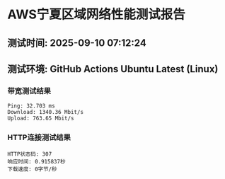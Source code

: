 # AWS宁夏区域网络性能测试报告
## 测试时间: 2025-09-10 07:12:24
## 测试环境: GitHub Actions Ubuntu Latest (Linux)

### 带宽测试结果
```
Ping: 32.703 ms
Download: 1340.36 Mbit/s
Upload: 763.65 Mbit/s
```

### HTTP连接测试结果
```
HTTP状态码: 307
响应时间: 0.915837秒
下载速度: 0字节/秒
```

